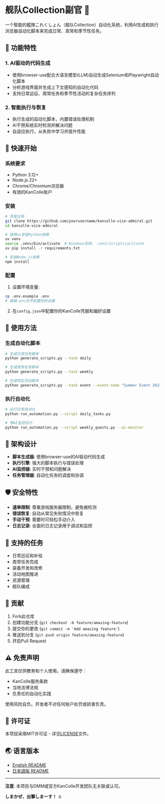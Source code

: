# 舰队Collection副官 🚢

一个智能的艦隊これくしょん（舰队Collection）自动化系统，利用AI生成和执行浏览器自动化脚本来完成日常、周常和季节性任务。

## 🎯 功能特性

### 1. AI驱动的代码生成
- 使用browser-use配合大语言模型(LLM)自动生成Selenium和Playwright自动化脚本
- 分析游戏界面并生成上下文感知的自动化代码
- 支持日常远征、周常任务和季节性活动的复杂任务序列

### 2. 智能执行与恢复
- 执行生成的自动化脚本，内置错误处理机制
- AI干预系统实时检测并解决问题
- 自适应执行，从失败中学习并提升性能

## 🚀 快速开始

### 系统要求
- Python 3.12+
- Node.js 22+
- Chrome/Chromium浏览器
- 有效的KanColle账户

### 安装

```bash
# 克隆仓库
git clone https://github.com/yourusername/kancolle-vice-admiral.git
cd kancolle-vice-admiral

# 使用uv安装Python依赖
uv venv
source .venv/bin/activate  # Windows系统: .venv\Scripts\activate
uv pip install -r requirements.txt

# 安装Node.js依赖
npm install
```

### 配置

1. 设置环境变量:
```bash
cp .env.example .env
# 编辑.env文件配置你的设置
```

2. 在`config.json`中配置你的KanColle凭据和偏好设置

## 📖 使用方法

### 生成自动化脚本
```bash
# 生成日常任务脚本
python generate_scripts.py --task daily

# 生成周常任务脚本
python generate_scripts.py --task weekly

# 生成特定活动脚本
python generate_scripts.py --task event --event-name "Summer Event 2024"
```

### 执行自动化
```bash
# 运行日常自动化
python run_automation.py --script daily_tasks.py

# 带AI监控运行
python run_automation.py --script weekly_quests.py --ai-monitor
```

## 🔧 架构设计

- **脚本生成器**: 使用browser-use的AI驱动代码生成
- **执行引擎**: 强大的脚本执行与错误处理
- **AI监控器**: 实时干预和问题解决
- **任务管理器**: 自动化任务的调度和协调

## 🛡️ 安全特性

- **速率限制**: 尊重游戏服务器限制，避免被检测
- **错误恢复**: 自动从常见失败情况中恢复
- **手动干预**: 需要时可轻松手动介入
- **日志记录**: 全面的日志记录用于调试和监控

## 📝 支持的任务

- 日常远征和补给
- 周常任务完成
- 装备开发和改修
- 活动地图推进
- 资源管理
- 舰队编成

## 🤝 贡献

1. Fork此仓库
2. 创建功能分支 (`git checkout -b feature/amazing-feature`)
3. 提交你的更改 (`git commit -m 'Add amazing feature'`)
4. 推送到分支 (`git push origin feature/amazing-feature`)
5. 开启Pull Request

## ⚠️ 免责声明

此工具仅供教育和个人使用。请确保遵守：
- KanColle服务条款
- 当地法律法规
- 负责任的自动化实践

使用风险自负。开发者不对任何账户处罚或损害负责。

## 📄 许可证

本项目采用MIT许可证 - 详见[LICENSE](LICENSE)文件。

## 🌏 语言版本

- [English README](README.md)
- [日本語版 README](README_ja.md)

---

**注意**: 本项目与DMM或官方KanColle开发团队无关联或认可。

**しまかぜ、出撃しまーす！** ⚓ 
